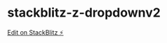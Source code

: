 # stackblitz-z-dropdownv2

[Edit on StackBlitz ⚡️](https://stackblitz.com/edit/stackblitz-z-dropdownv2)